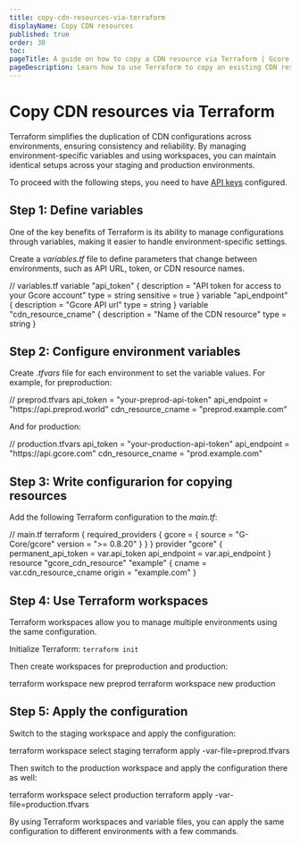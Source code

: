 ```yaml
---
title: copy-cdn-resources-via-terraform
displayName: Copy CDN resources
published: true
order: 30
toc:
pageTitle: A guide on how to copy a CDN resource via Terraform | Gcore
pageDescription: Learn how to use Terraform to copy an existing CDN resource.
---
```

# Copy CDN resources via Terraform 

Terraform simplifies the duplication of CDN configurations across environments, ensuring consistency and reliability. By managing environment-specific variables and using workspaces, you can maintain identical setups across your staging and production environments.

<alert-element type="tip" title="Tip">
 
To proceed with the following steps, you need to have <a href="https://gcore.com/docs/account-settings/create-use-or-delete-a-permanent-api-token#create-a-permanent-api-token" target="_blank">API keys</a> configured. 
 
</alert-element>

## Step 1: Define variables

One of the key benefits of Terraform is its ability to manage configurations through variables, making it easier to handle environment-specific settings. 

Create a *variables.tf* file to define parameters that change between environments, such as API URL, token, or CDN resource names. 

<code-block>
// variables.tf
variable "api_token" {
  description = "API token for access to your Gcore account"
  type        = string
  sensitive   = true
}
variable "api_endpoint" {
  description = "Gcore API url"
  type        = string
}
variable "cdn_resource_cname" {
  description = "Name of the CDN resource"
  type        = string
}
</code-block>

## Step 2: Configure environment variables 

Create *.tfvars* file for each environment to set the variable values. For example, for preproduction:

<code-block>
// preprod.tfvars
api_token          = "your-preprod-api-token"
api_endpoint       = "https://api.preprod.world"
cdn_resource_cname = "preprod.example.com"
</code-block>

And for production:

<code-block>
// production.tfvars
api_token          = "your-production-api-token"
api_endpoint       = "https://api.gcore.com"
cdn_resource_cname = "prod.example.com"
</code-block>

## Step 3: Write configurarion for copying resources 

Add the following Terraform configuration to the *main.tf*:

<code-block>
// main.tf
terraform {
  required_providers {
    gcore = {
      source  = "G-Core/gcore"
      version = ">= 0.8.20"
    }
  }
}
provider "gcore" {
  permanent_api_token = var.api_token
  api_endpoint = var.api_endpoint
}
resource "gcore_cdn_resource" "example" {
  cname  = var.cdn_resource_cname
  origin = "example.com"
}
</code-block>

## Step 4: Use Terraform workspaces

Terraform workspaces allow you to manage multiple environments using the same configuration. 

Initialize Terraform: `terraform init`

Then create workspaces for preproduction and production: 

<code-block>
terraform workspace new preprod
terraform workspace new production
</code-block>

## Step 5: Apply the configuration 

Switch to the staging workspace and apply the configuration:

<code-block>
terraform workspace select staging
terraform apply -var-file=preprod.tfvars
</code-block>

Then switch to the production workspace and apply the configuration there as well: 

<code-block>
terraform workspace select production
terraform apply -var-file=production.tfvars
</code-block>

By using Terraform workspaces and variable files, you can apply the same configuration to different environments with a few commands.